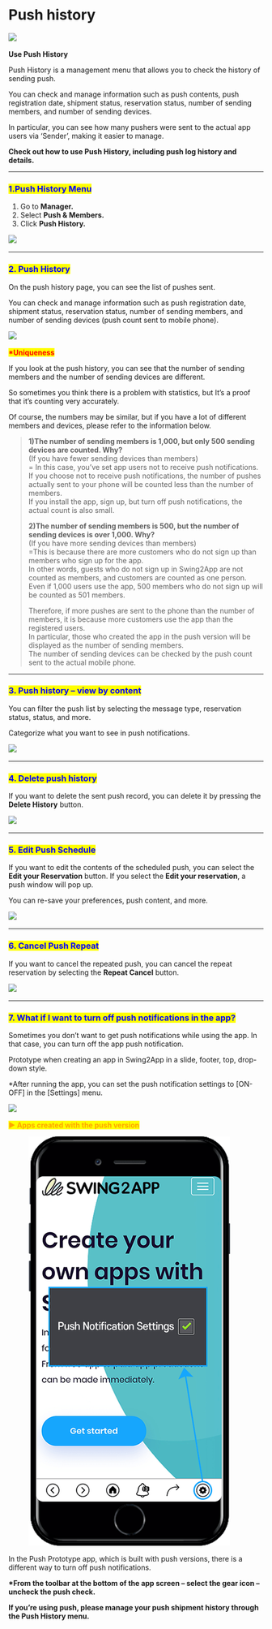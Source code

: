 # Push history

![](https://support.swing2app.com/wp-content/uploads/2018/10/push\_history-.png)

**Use Push History**

Push History is a management menu that allows you to check the history of sending push.

You can check and manage information such as push contents, push registration date, shipment status, reservation status, number of sending members, and number of sending devices.

In particular, you can see how many pushers were sent to the actual app users via ‘Sender’, making it easier to manage.

**Check out how to use Push History, including push log history and details.**

***

### <mark style="color:blue;">**1.Push History Menu**</mark>

1. Go to **Manager.**&#x20;
2. Select **Push & Members.**
3. Click **Push History.**

![](https://support.swing2app.com/wp-content/uploads/2018/10/p9.png)

***

### <mark style="color:blue;">**2. Push History**</mark>

On the push history page, you can see the list of pushes sent.

You can check and manage information such as push registration date, shipment status, reservation status, number of sending members, and number of sending devices (push count sent to mobile phone).

![](https://support.swing2app.com/wp-content/uploads/2018/10/Screenshot-2020-04-16-at-12.20.37.png)

<mark style="color:red;">**\*Uniqueness**</mark>

If you look at the push history, you can see that the number of sending members and the number of sending devices are different.

So sometimes you think there is a problem with statistics, but It’s a proof that it’s counting very accurately.

Of course, the numbers may be similar, but if you have a lot of different members and devices, please refer to the information below.

> **1)The number of sending members is 1,000, but only 500 sending devices are counted. Why?**\
> (If you have fewer sending devices than members)\
> \= In this case, you’ve set app users not to receive push notifications.\
> If you choose not to receive push notifications, the number of pushes actually sent to your phone will be counted less than the number of members.\
> If you install the app, sign up, but turn off push notifications, the actual count is also small.
>
> **2)The number of sending members is 500, but the number of sending devices is over 1,000. Why?**\
> (If you have more sending devices than members)\
> \=This is because there are more customers who do not sign up than members who sign up for the app.\
> In other words, guests who do not sign up in Swing2App are not counted as members, and customers are counted as one person.\
> Even if 1,000 users use the app, 500 members who do not sign up will be counted as 501 members.
>
> Therefore, if more pushes are sent to the phone than the number of members, it is because more customers use the app than the registered users.\
> In particular, those who created the app in the push version will be displayed as the number of sending members.\
> The number of sending devices can be checked by the push count sent to the actual mobile phone.

***

### <mark style="color:blue;">**3. Push history – view by content**</mark>

You can filter the push list by selecting the message type, reservation status, status, and more.

Categorize what you want to see in push notifications.

![](https://support.swing2app.com/wp-content/uploads/2018/10/p10.png)

***

### <mark style="color:blue;">**4. Delete push history**</mark>

If you want to delete the sent push record, you can delete it by pressing the **Delete History** button.

![](https://support.swing2app.com/wp-content/uploads/2018/10/p11.png)

***

### <mark style="color:blue;">**5. Edit Push Schedule**</mark>

If you want to edit the contents of the scheduled push, you can select the **Edit your Reservation** button. If you select the **Edit your reservation**, a push window will pop up.

You can re-save your preferences, push content, and more.

![](https://support.swing2app.com/wp-content/uploads/2018/10/p12.png)

***

### <mark style="color:blue;">**6. Cancel Push Repeat**</mark>

If you want to cancel the repeated push, you can cancel the repeat reservation by selecting the **Repeat Cancel** button.

![](https://support.swing2app.com/wp-content/uploads/2018/10/p13.png)

***

### <mark style="color:blue;">**7. What if I want to turn off push notifications in the app?**</mark>

Sometimes you don’t want to get push notifications while using the app. In that case, you can turn off the app push notification.

Prototype when creating an app in Swing2App in a slide, footer, top, drop-down style.

\*After running the app, you can set the push notification settings to \[ON-OFF] in the \[Settings] menu. &#x20;

![](https://support.swing2app.com/wp-content/uploads/2018/10/notif1.png)

<mark style="color:orange;">**▶ Apps created with the push version**</mark>

<figure><img src="../../../.gitbook/assets/영문_푸시툴l바.png" alt=""><figcaption></figcaption></figure>

In the Push Prototype app, which is built with push versions, there is a different way to turn off push notifications.

**\*From the toolbar at the bottom of the app screen – select the gear icon – uncheck the push check.**

**If you’re using push, please manage your push shipment history through the Push History menu.**
